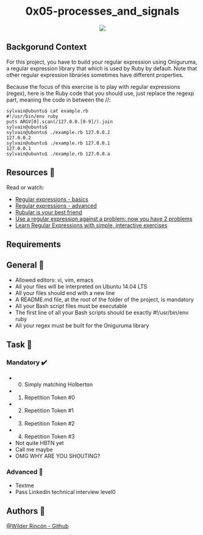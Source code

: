 <h1 align="center">0x05-processes_and_signals</h1>
<p align="center"> <img src = "https://i1.wp.com/geniusitt.com/wp-content/uploads/2018/08/DevOpstools-1.png?fit=1024%2C543&ssl=1" /></p>


## Backgorund Context

For this project, you have to build your regular expression using Oniguruma, a regular expression library that which is used by Ruby by default. Note that other regular expression libraries sometimes have different properties.

Because the focus of this exercise is to play with regular expressions (regex), here is the Ruby code that you should use, just replace the regexp part, meaning the code in between the //:

```
sylvain@ubuntu$ cat example.rb
#!/usr/bin/env ruby
puts ARGV[0].scan(/127.0.0.[0-9]/).join
sylvain@ubuntu$
sylvain@ubuntu$ ./example.rb 127.0.0.2
127.0.0.2
sylvain@ubuntu$ ./example.rb 127.0.0.1
127.0.0.1
sylvain@ubuntu$ ./example.rb 127.0.0.a
```


## Resources :notebook:

Read or watch:

- [Regular expressions - basics](https://www.slideshare.net/neha_jain/introducing-regular-expressions)
- [Regular expressions - advanced](https://www.slideshare.net/neha_jain/advanced-regular-expressions-80296518)
- [Rubular is your best friend](https://rubular.com/)
- [Use a regular expression against a problem: now you have 2 problems](https://blog.codinghorror.com/regular-expressions-now-you-have-two-problems/)
- [Learn Regular Expressions with simple, interactive exercises](https://regexone.com/)


## Requirements

## General :minidisc:

- Allowed editors: vi, vim, emacs
- All your files will be interpreted on Ubuntu 14.04 LTS
- All your files should end with a new line
- A README.md file, at the root of the folder of the project, is mandatory
- All your Bash script files must be executable
- The first line of all your Bash scripts should be exactly #!/usr/bin/env ruby
- All your regex must be built for the Oniguruma library 


## Task :notebook:

### Mandatory :heavy_check_mark:
- 0. Simply matching Holberton 
- 1. Repetition Token #0
- 2. Repetition Token #1
- 3. Repetition Token #2
- 4. Repetition Token #3
- Not quite HBTN yet
- Call me maybe
- OMG WHY ARE YOU SHOUTING?

### Advanced :red_circle:
- Textme
- Pass LinkedIn technical interview level0

## Authors :busts_in_silhouette: 
[@Wilder Rincón - Github](https://github.com/wildcox80)
